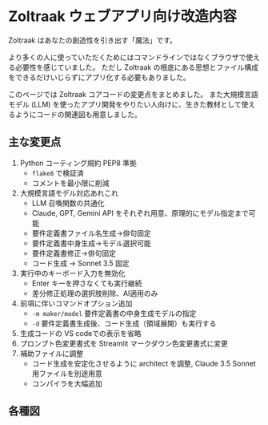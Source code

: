 # Zoltraak ウェブアプリ向け改造内容

Zoltraak はあなたの創造性を引き出す「魔法」です。

より多くの人に使っていただくためにはコマンドラインではなくブラウザで使える必要性を感じていました。
ただし Zoltraak の根底にある思想とファイル構成をできるだけいじらずにアプリ化する必要もありました。

このページでは Zoltraak コアコードの変更点をまとめました。
また大規模言語モデル (LLM) を使ったアプリ開発をやりたい人向けに、生きた教材として使えるようにコードの関連図も用意しました。

## 主な変更点

1. Python コーティング規約 PEP8 準拠
    - `flake8` で検証済
    - コメントを最小限に削減
2. 大規模言語モデル対応あれこれ
    - LLM 召喚関数の共通化
    - Claude, GPT, Gemini API をそれぞれ用意、原理的にモデル指定まで可能
    - 要件定義書ファイル名生成→俳句固定
    - 要件定義書中身生成→モデル選択可能
    - 要件定義書修正→俳句固定
    - コード生成 → Sonnet 3.5 固定
3. 実行中のキーボード入力を無効化
    - Enter キーを押さなくても実行継続
    - 差分修正処理の選択肢削除、AI適用のみ
4. 前項に伴いコマンドオプション追加
    - `-m maker/model` 要件定義書の中身生成モデルの指定
    - `-d` 要件定義書生成後、コード生成（領域展開）も実行する
5. 生成コードの VS codeでの表示を省略
6. プロンプト色変更書式を Streamlit マークダウン色変更書式に変更
7. 補助ファイルに調整
    - コード生成を安定化させるように architect を調整, Claude 3.5 Sonnet 用ファイルを別途用意
    - コンパイラを大幅追加

## 各種図


